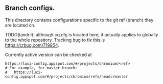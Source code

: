 ## Branch configs.

This directory contains configurations specific to the git ref (branch) they are
located on.

TODO(tandrii): although cq.cfg is located here, it actually applies to globally
to the whole repository. Tracking bug to fix this is https://crbug.com/719954.

Currently active version can be checked at

    https://luci-config.appspot.com/#/projects/chromium/<ref>
    # For example, for master branch:
    #   https://luci-config.appspot.com/#/projects/chromium/refs/heads/master
